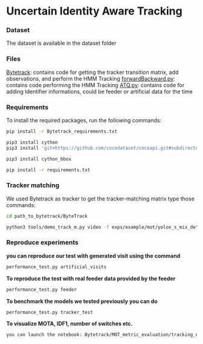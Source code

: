 # Uncertain Identity Aware Tracking


### Dataset 

The dataset is available in the dataset folder


### Files 

[Bytetrack](Bytetrack): contains code for getting the tracker transition matrix, add observations, and perform the HMM Tracking 
[forwardBackward.py](Bytetrack/forwardBackward.py): contains code  performing the HMM Tracking 
[ATQ.py](Bytetrack/ATQ.py): contains code  for adding Identifier informations, could be feeder or artificial data for the time

### Requirements

To install the required packages, run the following commands:

```bash
pip install -r Bytetrack_requirements.txt

pip3 install cython
pip3 install 'git+https://github.com/cocodataset/cocoapi.git#subdirectory=PythonAPI'

pip3 install cython_bbox

pip install -r requirements.txt
```

### Tracker matching 
We used Bytetrack as tracker to get the tracker-matching matrix 
type those commands:

```bash
cd path_to_bytetrack/ByteTrack

python3 tools/demo_track_m.py video -f exps/example/mot/yolox_s_mix_det.py -c path_to_bytetrack/ByteTrack/models/yoloX_s_pig_trained_model_400_images.tar --path path_to_bytetrack/ByteTrack/videos/GR77_20200512_111314.mp4  --fuse --save_result --device cpu --fps 25 --conf 0.2 --track_thres 0.2  --match_thresh 0.8 --track_buffer 100  --nms 0.45 --tsize 416 
```
### Reproduce experiments 
**you can reproduce our test with generated visit using the command**

```bash
performance_test.py artificial_visits
```

**To reproduce the test with real feeder data provided by the feeder**
```bash
performance_test.py feeder
```

**To benchmark the models we tested previously you can do**
```bash
performance_test.py tracker_test
```

**To visualize MOTA, IDF1, number of switches etc.**
```bash
you can launch the notebook: Bytetrack/MOT_metric_evaluation/tracking_evaluation.ipynb
```



